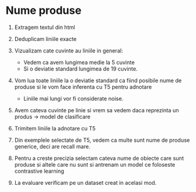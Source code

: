# Nume produse

1. Extragem textul din html
2. Deduplicam liniile exacte

3. Vizualizam cate cuvinte au liniile in general:
   - Vedem ca avem lungimea medie la 5 cuvinte
   - Si o deviatie standard lungimea de 19 cuvinte.

4. Vom lua toate liniile la o deviatie standard ca fiind posibile nume de produse si le vom face inferenta cu T5 pentru adnotare
   - Liniile mai lungi vor fi considerate noise.

5. Avem cateva cuvinte pe linie si vrem sa vedem daca reprezinta un produs -> model de clasificare 

6. Trimitem liniile la adnotare cu T5

7. Din exemplele selectate de T5, vedem ca multe sunt nume de produse generice, deci are recall mare.

8. Pentru a creste precizia selectam cateva nume de obiecte care sunt produse si altele care nu sunt si antrenam un model ce foloseste contrastive learning

9. La evaluare verificam pe un dataset creat in acelasi mod.

